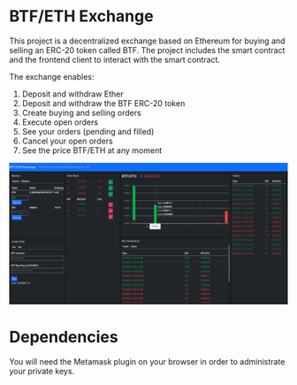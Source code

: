 # BTF/ETH Exchange

This project is a decentralized exchange based on Ethereum for buying and
selling an ERC-20 token called BTF. The project includes the smart contract and
the frontend client to interact with the smart contract.

The exchange enables:

1. Deposit and withdraw Ether
2. Deposit and withdraw the BTF ERC-20 token
3. Create buying and selling orders
4. Execute open orders 
5. See your orders (pending and filled)
6. Cancel your open orders
7. See the price BTF/ETH at any moment 

![Screenshot](./pics/screenshot_1.png)

# Dependencies

You will need the Metamask plugin on your browser in order to administrate your
private keys.

